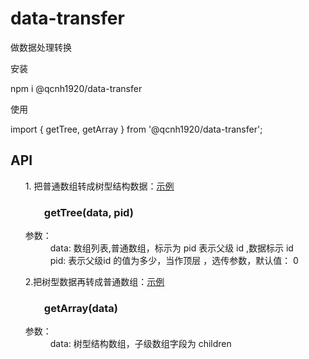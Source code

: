 # data-transfer
做数据处理转换

安装

npm i @qcnh1920/data-transfer

使用

import { getTree, getArray }  from '@qcnh1920/data-transfer';

<h2>API</h2>
<ul style="list-style:none">
	<li>
		1. 把普通数组转成树型结构数据：<a target="view_window" href="https://www.cnblogs.com/bruce-gou/p/9773438.html">示例</a>
		<h3 style="margin-left:30px">getTree(data, pid)</h3>
		<dl>
			<dt>参数：</dt>
			<dd>data: 数组列表,普通数组，标示为 pid 表示父级 id ,数据标示 id </dd>
			<dd>pid: 表示父级id 的值为多少，当作顶层 ，选传参数，默认值： 0</dd>
		</dl>
	</li>
	<li>
		2.把树型数据再转成普通数组：<a target="view_window" href="https://www.cnblogs.com/bruce-gou/p/9773438.html">示例</a>
		<h3 style="margin-left:30px">getArray(data)</h3>
		<dl>
			<dt>参数：</dt>
			<dd>data: 树型结构数组，子级数组字段为 children </dd>
		</dl>
	</li>
</ul>
